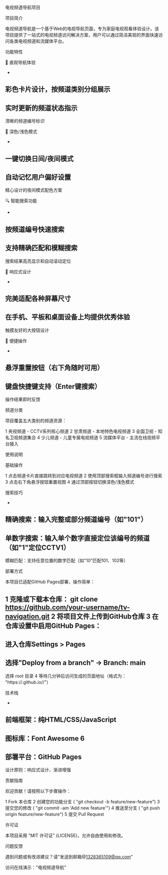 
电视频道导航项目



项目简介

电视频道导航是一个基于Web的电视导航页面，专为家庭电视观看体验设计。该项目提供了一站式的电视频道访问解决方案，用户可以通过简洁美观的界面快速访问各类电视频道和流媒体平台。

功能特性

🌟 直观导航体验

- 
彩色卡片设计，按频道类别分组展示
- 
实时更新的频道状态指示
- 
清晰的频道编号标识

🌙 深色/浅色模式

- 
一键切换日间/夜间模式
- 
自动记忆用户偏好设置
- 
精心设计的夜间模式配色方案

🔍 智能搜索功能

- 
按频道编号快速搜索
- 
支持精确匹配和模糊搜索
- 
搜索结果高亮显示和自动滚动定位

📱 响应式设计

- 
完美适配各种屏幕尺寸
- 
在手机、平板和桌面设备上均提供优秀体验
- 
触摸友好的大按钮设计

🔄 便捷操作

- 
悬浮重置按钮（右下角随时可用）
- 
键盘快捷键支持（Enter键搜索）
- 
操作结果即时反馈

频道分类

项目覆盖五大类别的频道资源：

1
央视频道 - CCTV系列核心频道
2
甘肃频道 - 本地特色电视频道
3
全国卫视 - 知名卫视频道集合
4
少儿频道 - 儿童专属电视频道
5
流媒体平台 - 主流在线视频平台接入

使用说明

基础操作

1  
点击频道卡片直接跳转到对应电视频道
2  
使用顶部搜索框输入频道编号进行搜索
3  
点击右下角悬浮按钮重置视图
4  
通过顶部按钮切换深色/浅色模式

搜索技巧

- 
精确搜索：输入完整或部分频道编号（如"101"）
- 
单数字搜索：输入单个数字直接定位该编号的频道（如"1"定位CCTV1）
- 
模糊匹配：支持任意位置的数字匹配（如"10"匹配101、102等）

部署方式

本项目已适配GitHub Pages部署，操作简单：

1
克隆或下载本仓库：
git clone https://github.com/your-username/tv-navigation.git
2
将项目文件上传到GitHub仓库
3
在仓库设置中启用GitHub Pages：
   - 
进入仓库Settings > Pages
   - 
选择"Deploy from a branch" -> Branch: main
   - 
选择 root 目录
4
等待几分钟后访问生成的页面地址（格式为：
"https://<username>.github.io/<repository-name>/"）

技术栈

- 
前端框架：纯HTML/CSS/JavaScript
- 
图标库：Font Awesome 6
- 
部署平台：GitHub Pages
- 
设计原则：响应式设计、渐进增强

贡献指南

欢迎贡献！请按照以下步骤操作：

1  
Fork 本仓库
2
创建您的功能分支 (
"git checkout -b feature/new-feature")
3
提交您的修改 (
"git commit -am 'Add new feature'")
4
推送至分支 (
"git push origin feature/new-feature")
5
提交 Pull Request

许可证

本项目采用 "MIT 许可证" (LICENSE)，允许自由使用和修改。

问题反馈

遇到问题或有改进建议？请"发送到邮箱@1328365109@qq.com”

访问在线演示："电视频道导航" 
